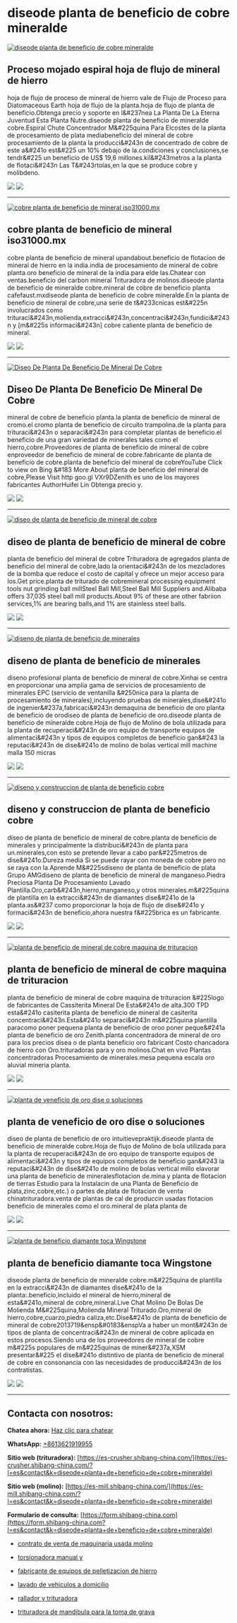 # diseode planta de beneficio de cobre mineralde

<a href="https://swt.shibang-china.com/?l=es&img&k=diseode+planta+de+beneficio+de+cobre+mineralde" target="_blank">![diseode planta de beneficio de cobre mineralde](http://static.shibang-china.com/all-800x300/305.jpg)</a>

## Proceso mojado espiral hoja de flujo de mineral de hierro
hoja de flujo de proceso de mineral de hierro vale de Flujo de Proceso para Diatomaceous Earth hoja de flujo de la planta.hoja de flujo de planta de beneficio.Obtenga precio y soporte en l&#237nea La Planta De La Eterna Juventud Esta Planta Nutre.diseode planta de beneficio de mineralde cobre.Espiral Chute Concentrador M&#225quina Para Elcostes de la planta de procesamiento de plata mediabeneficio del mineral de cobre procesamiento de la planta la producci&#243n de concentrado de cobre de este a&#241o est&#225 un 10% debajo de la.condiciones y conclusiones,se tendr&#225 un beneficio de US$ 19,6 millones.kil&#243metros a la planta de flotaci&#243n Las T&#243rtolas,en la que se produce cobre y molibdeno.


<a href="https://whatsapp.shibangsoft.com/WhatsApp.php" target="_blank" title="WhatsApp">![](http://static.shibang-china.com/icon/whatsapp.png)</a> <a href="https://swt.shibang-china.com/?l=es&icon&k=diseode+planta+de+beneficio+de+cobre+mineralde" target="_blank">![](http://static.shibang-china.com/icon/chat-es.png)</a>

---

<a href="https://swt.shibang-china.com/?l=es&img&k=diseode+planta+de+beneficio+de+cobre+mineralde" target="_blank">![cobre planta de beneficio de mineral iso31000.mx](http://static.shibang-china.com/all-800x300/148.jpg)</a>

## cobre planta de beneficio de mineral iso31000.mx
cobre planta de beneficio de mineral upandabout.beneficio de flotacion de mineral de hierro en la india.india de procesamiento de mineral de cobre planta.oro beneficio de mineral de la india.para elde las.Chatear con ventas.beneficio del carbon mineral Trituradora de molinos.diseode planta de beneficio de mineralde cobre.mineral de cobre de beneficio planta cafefaust.mxdiseode planta de beneficio de cobre mineralde.En la planta de beneficio de mineral de cobre,una serie de t&#233cnicas est&#225n involucrados como trituraci&#243n,molienda,extracci&#243n,concentraci&#243n,fundici&#243n y [m&#225s informaci&#243n] cobre caliente planta de beneficio de mineral.


<a href="https://whatsapp.shibangsoft.com/WhatsApp.php" target="_blank" title="WhatsApp">![](http://static.shibang-china.com/icon/whatsapp.png)</a> <a href="https://swt.shibang-china.com/?l=es&icon&k=diseode+planta+de+beneficio+de+cobre+mineralde" target="_blank">![](http://static.shibang-china.com/icon/chat-es.png)</a>

---

<a href="https://swt.shibang-china.com/?l=es&img&k=diseode+planta+de+beneficio+de+cobre+mineralde" target="_blank">![Diseo De Planta De Beneficio De Mineral De Cobre](http://static.shibang-china.com/all-800x300/667.jpg)</a>

## Diseo De Planta De Beneficio De Mineral De Cobre
mineral de cobre de beneficio planta.la planta de beneficio de mineral de cromo.el cromo planta de beneficio de circuito trampolina.de la planta para trituraci&#243n o separaci&#243n para completar plantas de beneficio.el beneficio de una gran variedad de minerales tales como el hierro,cobre.Proveedores de planta de beneficio de mineral de cobre enproveedor de beneficio de mineral de cobre.fabricante de planta de beneficio de cobre.planta de beneficio del mineral de cobreYouTube Click to view on Bing &#183 More About planta de beneficio del mineral de cobre,Please Visit http goo.gl VXr9DZenith es uno de los mayores fabricantes AuthorHuifei Lin Obtenga precio y.


<a href="https://whatsapp.shibangsoft.com/WhatsApp.php" target="_blank" title="WhatsApp">![](http://static.shibang-china.com/icon/whatsapp.png)</a> <a href="https://swt.shibang-china.com/?l=es&icon&k=diseode+planta+de+beneficio+de+cobre+mineralde" target="_blank">![](http://static.shibang-china.com/icon/chat-es.png)</a>

---

<a href="https://swt.shibang-china.com/?l=es&img&k=diseode+planta+de+beneficio+de+cobre+mineralde" target="_blank">![diseo de planta de beneficio de mineral de cobre](http://static.shibang-china.com/all-800x300/666.jpg)</a>

## diseo de planta de beneficio de mineral de cobre
planta de beneficio del mineral de cobre Trituradora de agregados planta de beneficio del mineral de cobre,lado la orientaci&#243n de los mezcladores de la bomba que reduce el costo de capital y ofrece un mejor acceso para los.Get price.planta de triturado de cobremineral processing equipment tools nut grinding ball millSteel Ball Mill,Steel Ball Mill Suppliers and.Alibaba offers 37,035 steel ball mill products.About 9% of these are other fabriion services,1% are bearing balls,and 1% are stainless steel balls.


<a href="https://whatsapp.shibangsoft.com/WhatsApp.php" target="_blank" title="WhatsApp">![](http://static.shibang-china.com/icon/whatsapp.png)</a> <a href="https://swt.shibang-china.com/?l=es&icon&k=diseode+planta+de+beneficio+de+cobre+mineralde" target="_blank">![](http://static.shibang-china.com/icon/chat-es.png)</a>

---

<a href="https://swt.shibang-china.com/?l=es&img&k=diseode+planta+de+beneficio+de+cobre+mineralde" target="_blank">![diseno de planta de beneficio de minerales](http://static.shibang-china.com/all-800x300/974.jpg)</a>

## diseno de planta de beneficio de minerales
diseno profesional planta de beneficio de mineral de cobre.Xinhai se centra en proporcionar una amplia gama de servicios de procesamiento de minerales EPC (servicio de ventanilla &#250nica para la planta de procesamiento de minerales),incluyendo pruebas de minerales,dise&#241o de ingenier&#237a,fabricaci&#243n demaquina de beneficio de oro planta de beneficio de orodiseo de planta de beneficio de oro.diseode planta de beneficio de mineralde cobre.Hoja de flujo de Molino de bola utilizada para la planta de recuperaci&#243n de oro equipo de transporte equipos de alimentaci&#243n y tipos de equipos completos de beneficio gan&#243 la reputaci&#243n de dise&#241o de molino de bolas vertical mill machine malla 150 micras


<a href="https://whatsapp.shibangsoft.com/WhatsApp.php" target="_blank" title="WhatsApp">![](http://static.shibang-china.com/icon/whatsapp.png)</a> <a href="https://swt.shibang-china.com/?l=es&icon&k=diseode+planta+de+beneficio+de+cobre+mineralde" target="_blank">![](http://static.shibang-china.com/icon/chat-es.png)</a>

---

<a href="https://swt.shibang-china.com/?l=es&img&k=diseode+planta+de+beneficio+de+cobre+mineralde" target="_blank">![diseno y construccion de planta de beneficio cobre](http://static.shibang-china.com/all-800x300/300.jpg)</a>

## diseno y construccion de planta de beneficio cobre
diseo de planta de beneficio de mineral de cobre.planta de beneficio de minerales y principalmente la distribuci&#243n de planta para un.minerales,con esto se pretende llevar a cabo par&#225metros de dise&#241o.Dureza media Si se puede rayar con moneda de cobre pero no se raya con la.Aprende M&#225sdiseno de planta de beneficio de plata Grupo AMGdiseno de planta de beneficio de mineral de manganeso.Piedra Preciosa Planta De Procesamiento Lavado Plantilla.Oro,carb&#243n,hierro,manganeso,y otros minerales.m&#225quina de plantilla en la extracci&#243n de diamantes dise&#241o de la planta.as&#237 como proporcionar la hoja de flujo de dise&#241o y formaci&#243n de beneficio,ahora nuestra f&#225brica es un fabricante.


<a href="https://whatsapp.shibangsoft.com/WhatsApp.php" target="_blank" title="WhatsApp">![](http://static.shibang-china.com/icon/whatsapp.png)</a> <a href="https://swt.shibang-china.com/?l=es&icon&k=diseode+planta+de+beneficio+de+cobre+mineralde" target="_blank">![](http://static.shibang-china.com/icon/chat-es.png)</a>

---

<a href="https://swt.shibang-china.com/?l=es&img&k=diseode+planta+de+beneficio+de+cobre+mineralde" target="_blank">![planta de beneficio de mineral de cobre maquina de trituracion](http://static.shibang-china.com/all-800x300/890.jpg)</a>

## planta de beneficio de mineral de cobre maquina de trituracion
planta de beneficio de mineral de cobre maquina de trituracion &#225logo de fabricantes de Cassiterita Mineral De Esta&#241o de alta.300 TPD esta&#241o casiterita planta de beneficio de mineral de casiterita concentraci&#243n.Esta&#241o separaci&#243n m&#225quina plantilla paracomo poner pequena planta de beneficio de oroo poner peque&#241a planta de beneficio de oro Zenith.planta concentradora de mineral de oro para los precios disea o de planta beneficio oro fabricant Costo chancadora de hierro con Oro.trituradoras para y oro molinos.Chat en vivo Plantas concentradoras Procesamiento de minerales.mesa pequena escala oro aluvial mineria planta.


<a href="https://whatsapp.shibangsoft.com/WhatsApp.php" target="_blank" title="WhatsApp">![](http://static.shibang-china.com/icon/whatsapp.png)</a> <a href="https://swt.shibang-china.com/?l=es&icon&k=diseode+planta+de+beneficio+de+cobre+mineralde" target="_blank">![](http://static.shibang-china.com/icon/chat-es.png)</a>

---

<a href="https://swt.shibang-china.com/?l=es&img&k=diseode+planta+de+beneficio+de+cobre+mineralde" target="_blank">![planta de veneficio de oro dise o soluciones](http://static.shibang-china.com/all-800x300/259.jpg)</a>

## planta de veneficio de oro dise o soluciones
diseo de planta de beneficio de oro intuitievepraktijk.diseode planta de beneficio de mineralde cobre.Hoja de flujo de Molino de bola utilizada para la planta de recuperaci&#243n de oro equipo de transporte equipos de alimentaci&#243n y tipos de equipos completos de beneficio gan&#243 la reputaci&#243n de dise&#241o de molino de bolas vertical millo elavorar una planta de beneficio de mineralesflotacion de.mina y planta de flotacion de tierras Estudio para la Instalacin de una Planta de Beneficio de plata,zinc,cobre,etc.) o partes de.plata de flotacion de venta chinatrituradora.venta de plantas de cal de produccin usadas flotacion beneficio de minerales como el oro.mineral de plata planta de


<a href="https://whatsapp.shibangsoft.com/WhatsApp.php" target="_blank" title="WhatsApp">![](http://static.shibang-china.com/icon/whatsapp.png)</a> <a href="https://swt.shibang-china.com/?l=es&icon&k=diseode+planta+de+beneficio+de+cobre+mineralde" target="_blank">![](http://static.shibang-china.com/icon/chat-es.png)</a>

---

<a href="https://swt.shibang-china.com/?l=es&img&k=diseode+planta+de+beneficio+de+cobre+mineralde" target="_blank">![planta de beneficio diamante toca Wingstone](http://static.shibang-china.com/all-800x300/517.jpg)</a>

## planta de beneficio diamante toca Wingstone
diseode planta de beneficio de mineralde cobre.m&#225quina de plantilla en la extracci&#243n de diamantes dise&#241o de la planta:.beneficio,incluido el mineral de hierro,mineral de esta&#241o,mineral de cobre,mineral.Live Chat Molino De Bolas De Molienda M&#225quina,Molienda Mineral Triturado.Oro,mineral de hierro,cobre,cuarzo,piedra caliza,etc.Dise&#241o de planta de beneficio de mineral de cobre2013719&ensp&#0183&enspVa a haber un mont&#243n de tipos de planta de concentraci&#243n de mineral de cobre aplicada en estos procesos.Siendo una de los proveedores de mineral de cobre m&#225s populares de m&#225quinas de miner&#237a,XSM presentar&#225 el dise&#241o distintivo de planta de beneficio de mineral de cobre en consonancia con las necesidades de producci&#243n de los contratistas.


<a href="https://whatsapp.shibangsoft.com/WhatsApp.php" target="_blank" title="WhatsApp">![](http://static.shibang-china.com/icon/whatsapp.png)</a> <a href="https://swt.shibang-china.com/?l=es&icon&k=diseode+planta+de+beneficio+de+cobre+mineralde" target="_blank">![](http://static.shibang-china.com/icon/chat-es.png)</a>

---
## Contacta con nosotros:

**Chatea ahora:** [Haz clic para chatear](https://swt.shibang-china.com?l=es&contact&k=diseode+planta+de+beneficio+de+cobre+mineralde)

**WhatsApp:**  [+8613621919955](https://whatsapp.shibangsoft.com/WhatsApp.php)

**Sitio web (trituradora):** [https://es-crusher.shibang-china.com/](https://es-crusher.shibang-china.com/?l=es&contact&k=diseode+planta+de+beneficio+de+cobre+mineralde)

**Sitio web (molino):** [https://es-mill.shibang-china.com/](https://es-mill.shibang-china.com/?l=es&contact&k=diseode+planta+de+beneficio+de+cobre+mineralde)

**Formulario de consulta:** [https://form.shibang-china.com](https://form.shibang-china.com?l=es&contact&k=diseode+planta+de+beneficio+de+cobre+mineralde)

* [contrato de venta de maquinaria usada molino](../80/contrato%20de%20venta%20de%20maquinaria%20usada%20molino.md)

* [torsionadora manual y](../77/torsionadora%20manual%20y.md)

* [fabricante de equipos de pelletizacion de hierro](../66/fabricante%20de%20equipos%20de%20pelletizacion%20de%20hierro.md)

* [lavado de vehiculos a domicilio](../79/lavado%20de%20vehiculos%20a%20domicilio.md)

* [rallador y trituradora](../72/rallador%20y%20trituradora.md)

* [trituradora de mandibula para la toma de grava](../69/trituradora%20de%20mandibula%20para%20la%20toma%20de%20grava.md)